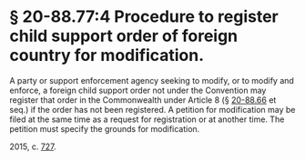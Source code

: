 # § 20-88.77:4 Procedure to register child support order of foreign country for modification.

<p>A party or support enforcement agency seeking to modify, or to modify and enforce, a foreign child support order not under the Convention may register that order in the Commonwealth under Article 8 (§ <a href='http://law.lis.virginia.gov/vacode/20-88.66/'>20-88.66</a> et seq.) if the order has not been registered. A petition for modification may be filed at the same time as a request for registration or at another time. The petition must specify the grounds for modification.</p><p>2015, c. <a href='http://lis.virginia.gov/cgi-bin/legp604.exe?151+ful+CHAP0727'>727</a>.</p>